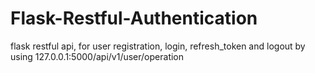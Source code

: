 # Flask-Restful-Authentication
flask restful api, for user registration, login, refresh_token and logout by using 127.0.0.1:5000/api/v1/user/operation
